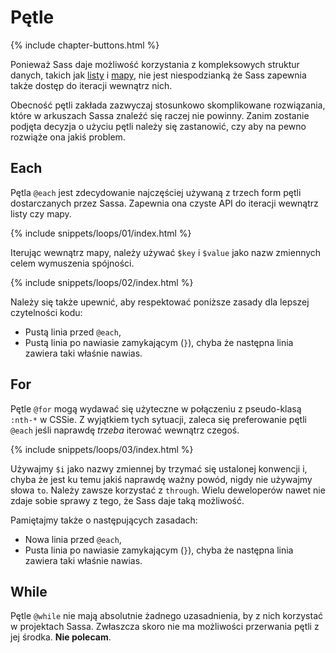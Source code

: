 
# Pętle

{% include chapter-buttons.html %}

Ponieważ Sass daje możliwość korzystania z kompleksowych struktur danych, takich jak [listy](#listy) i [mapy](#mapy), nie jest niespodzianką że Sass zapewnia także dostęp do iteracji wewnątrz nich.

Obecność pętli zakłada zazwyczaj stosunkowo skomplikowane rozwiązania, które w arkuszach Sassa znaleźć się raczej nie powinny. Zanim zostanie podjęta decyzja o użyciu pętli należy się zastanowić, czy aby na pewno rozwiąże ona jakiś problem.

## Each

Pętla `@each` jest zdecydowanie najczęściej używaną z trzech form pętli dostarczanych przez Sassa. Zapewnia ona czyste API do iteracji wewnątrz listy czy mapy.

{% include snippets/loops/01/index.html %}

Iterując wewnątrz mapy, należy używać `$key` i `$value` jako nazw zmiennych celem wymuszenia spójności.

{% include snippets/loops/02/index.html %}

Należy się także upewnić, aby respektować poniższe zasady dla lepszej czytelności kodu:

* Pustą linia przed `@each`,
* Pustą linia po nawiasie zamykającym (`}`), chyba że następna linia zawiera taki właśnie nawias.

## For

Pętle `@for` mogą wydawać się użyteczne w połączeniu z pseudo-klasą `:nth-*` w CSSie. Z wyjątkiem tych sytuacji, zaleca się preferowanie pętli `@each` jeśli naprawdę *trzeba* iterować wewnątrz czegoś.

{% include snippets/loops/03/index.html %}

Używajmy `$i` jako nazwy zmiennej by trzymać się ustalonej konwencji i, chyba że jest ku temu jakiś naprawdę ważny powód, nigdy nie używajmy słowa `to`. Należy zawsze korzystać z `through`. Wielu deweloperów nawet nie zdaje sobie sprawy z tego, że Sass daje taką możliwość.

Pamiętajmy także o następujących zasadach:

* Nowa linia przed `@each`,
* Pusta linia po nawiasie zamykającym (`}`), chyba że następna linia zawiera taki właśnie nawias.

## While

Pętle `@while` nie mają absolutnie żadnego uzasadnienia, by z nich korzystać w projektach Sassa. Zwłaszcza skoro nie ma możliwości przerwania pętli z jej środka. **Nie polecam**.

